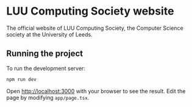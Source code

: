 # LUU Computing Society website
The official website of LUU Computing Society, the Computer Science society at the University of Leeds.

## Running the project
To run the development server:

```bash
npm run dev
```

Open [http://localhost:3000](http://localhost:3000) with your browser to see the result. Edit the page by modifying `app/page.tsx`.